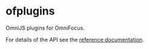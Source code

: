 # ofplugins

OmniJS plugins for OmniFocus.

For details of the API see the [reference documentation](https://omni-automation.com/omnifocus/index.html).
